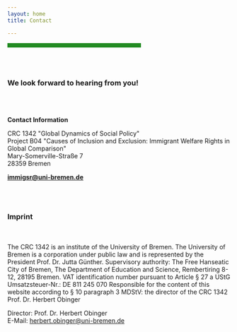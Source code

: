 ```yaml
---
layout: home
title: Contact

---
```

<hr width="60%" style="height: 10px; background-color: #228b22; border-radius: 0;" align="center">
<br><br>
<h3> We look forward to hearing from you!</h3>
<br><br>

**Contact Information**

CRC 1342 "Global Dynamics of Social Policy"<br>
Project B04 "Causes of Inclusion and Exclusion: Immigrant Welfare Rights in Global Comparison"<br>
Mary-Somerville-Straße 7<br>
28359 Bremen  

**immigsr@uni-bremen.de**

<br>
<br>

<h3> Imprint </h3>
<br><br>
The CRC 1342 is an institute of the University of Bremen. The University of Bremen is a corporation under public law and is represented by the President Prof. Dr. Jutta Günther.
Supervisory authority: The Free Hanseatic City of Bremen, The Department of Education and Science, Rembertiring 8-12, 28195 Bremen.
VAT identification number pursuant to Article § 27 a UStG Umsatzsteuer-Nr.: DE 811 245 070
Responsible for the content of this website according to § 10 paragraph 3 MDStV: the director of the CRC 1342 Prof. Dr. Herbert Obinger

Director: Prof. Dr. Herbert Obinger <br>
E-Mail: herbert.obinger@uni-bremen.de
